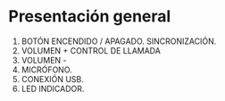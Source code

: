 Presentación general
==============
1.	BOTÓN ENCENDIDO / APAGADO.
SINCRONIZACIÓN.
2.	VOLUMEN +
CONTROL DE LLAMADA
3.	VOLUMEN -
4.	MICRÓFONO.
5.	CONEXIÓN USB.
6.	LED INDICADOR.
